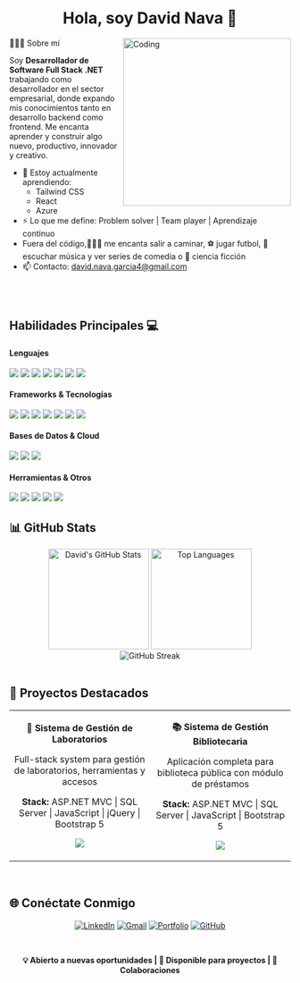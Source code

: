 <h1 align="center"><b>Hola, soy David Nava 👋</b></h1>

<img align="right" width="300px" alt="Coding" src="![pikachudev](https://github.com/user-attachments/assets/3e85b7af-e56f-468f-a7af-1c5e994828e3)
" />

👨🏻‍💻 Sobre mí

Soy **Desarrollador de Software Full Stack .NET** trabajando como desarrollador en el sector empresarial, donde expando mis conocimientos tanto en desarrollo backend como frontend. Me encanta aprender y construir algo nuevo, productivo, innovador y creativo.

- 🌱 Estoy actualmente aprendiendo:
  - Tailwind CSS
  - React
  - Azure
- ⚡ Lo que me define: Problem solver | Team player | Aprendizaje continuo
- Fuera del código,🚶🏻‍♂️  me encanta salir a caminar, ⚽ jugar futbol, 🎵 escuchar música y ver series de comedia o 🚀 ciencia ficción
- 📫 Contacto: david.nava.garcia4@gmail.com

<br><br>

## Habilidades Principales 💻

<h4>Lenguajes</h4>
<span> 
  <img src="https://img.shields.io/badge/C%23-239120?style=for-the-badge&logo=c-sharp&logoColor=white">
  <img src="https://img.shields.io/badge/.NET-512BD4?style=for-the-badge&logo=.net&logoColor=white">
  <img src="https://img.shields.io/badge/JavaScript-F7DF1E?style=for-the-badge&logo=javascript&logoColor=black">

  <img src="https://img.shields.io/badge/SQL-336791?style=for-the-badge&logo=sql&logoColor=white">
  <img src="https://img.shields.io/badge/HTML5-E34F26?style=for-the-badge&logo=html5&logoColor=white">
  <img src="https://img.shields.io/badge/CSS3-1572B6?style=for-the-badge&logo=css3&logoColor=white">
  <img src="https://img.shields.io/badge/Python-3670A0?style=for-the-badge&logo=python&logoColor=ffdd54">
</span>

<h4>Frameworks & Tecnologías</h4>
<span>
  <img src="https://img.shields.io/badge/ASP.NET-512BD4?style=for-the-badge&logo=.net&logoColor=white">
  <img src="https://img.shields.io/badge/ASP.NET%20MVC-512BD4?style=for-the-badge&logo=.net&logoColor=white">
  <img src="https://img.shields.io/badge/Entity%20Framework-512BD4?style=for-the-badge&logo=.net&logoColor=white">
  <img src="https://img.shields.io/badge/React-61DAFB?style=for-the-badge&logo=react&logoColor=black">
  <img src="https://img.shields.io/badge/Bootstrap-7952B3?style=for-the-badge&logo=bootstrap&logoColor=white">
  <img src="https://img.shields.io/badge/Tailwind%20CSS-06B6D4?style=for-the-badge&logo=tailwind-css&logoColor=white">
  <img src="https://img.shields.io/badge/jQuery-0769AD?style=for-the-badge&logo=jquery&logoColor=white">
</span>

<h4>Bases de Datos & Cloud</h4>
<span>
  <img src="https://img.shields.io/badge/SQL%20Server-CC2927?style=for-the-badge&logo=microsoft-sql-server&logoColor=white">
  <img src="https://img.shields.io/badge/MySQL-00758F?style=for-the-badge&logo=mysql&logoColor=white">
  <img src="https://img.shields.io/badge/Azure-0078D4?style=for-the-badge&logo=microsoft-azure&logoColor=white">
</span>

<h4>Herramientas & Otros</h4>
<span>
  <img src="https://img.shields.io/badge/Git-F05032?style=for-the-badge&logo=git&logoColor=white">
  <img src="https://img.shields.io/badge/GitHub-100000?style=for-the-badge&logo=github&logoColor=white">
  <img src="https://img.shields.io/badge/Visual%20Studio-5C2D91?style=for-the-badge&logo=visual-studio&logoColor=white">
  <img src="https://img.shields.io/badge/Postman-FF6C37?style=for-the-badge&logo=postman&logoColor=white">
  <img src="https://img.shields.io/badge/Linux-FCC624?style=for-the-badge&logo=linux&logoColor=black">
</span>

<br>

## 📊 GitHub Stats

<div align="center">
  <img height="180em" src="https://github-readme-stats.vercel.app/api?username=DavidNva&show_icons=true&theme=react&include_all_commits=true&count_private=true" alt="David's GitHub Stats" />
  <img height="180em" src="https://github-readme-stats.vercel.app/api/top-langs/?username=DavidNva&layout=compact&theme=react" alt="Top Languages" />
</div>

<div align="center">
  <img src="https://github-readme-streak-stats.herokuapp.com/?user=DavidNva&theme=react" alt="GitHub Streak" />
</div>

<br>

## 📂 Proyectos Destacados

<table align="center">
<tr border="none">
  <td width="50%" align="center">
    <p align="center">
      <b>🏥 Sistema de Gestión de Laboratorios</b>
    </p>
    <p align="center">
      Full-stack system para gestión de laboratorios, herramientas y accesos
    </p>
    <p align="center">
      <b>Stack:</b> ASP.NET MVC | SQL Server | JavaScript | jQuery | Bootstrap 5
    </p>
    <p align="center">
      <img src="https://img.shields.io/badge/GitHub-100000?style=for-the-badge&logo=github&logoColor=white">
    </p>
  </td>
  <td width="50%" align="center">
    <p align="center">
      <b>📚 Sistema de Gestión Bibliotecaria</b>
    </p>
    <p align="center">
      Aplicación completa para biblioteca pública con módulo de préstamos
    </p>
    <p align="center">
      <b>Stack:</b> ASP.NET MVC | SQL Server | JavaScript | Bootstrap 5
    </p>
    <p align="center">
      <img src="https://img.shields.io/badge/GitHub-100000?style=for-the-badge&logo=github&logoColor=white">
    </p>
  </td>
</tr>
</table>

<br>


## 🌐 Conéctate Conmigo

<p align="center">
  <a href="https://linkedin.com/in/david-nava-garcia" target="blank"><img align="center" src="https://img.shields.io/badge/LinkedIn-0077B5?style=for-the-badge&logo=linkedin&logoColor=white" alt="LinkedIn"/></a>
  <a href="mailto:david.nava.garcia4@gmail.com" target="blank"><img align="center" src="https://img.shields.io/badge/Gmail-D14836?style=for-the-badge&logo=gmail&logoColor=white" alt="Gmail"/></a>
  <a href="https://davidnavadev.netlify.app/" target="blank"><img align="center" src="https://img.shields.io/badge/Portfolio-FF6B6B?style=for-the-badge&logo=web&logoColor=white" alt="Portfolio"/></a>
  <a href="https://github.com/DavidNva" target="blank"><img align="center" src="https://img.shields.io/badge/GitHub-100000?style=for-the-badge&logo=github&logoColor=white" alt="GitHub"/></a>
</p>

<br>

<div align="center">
  <p><b>💡 Abierto a nuevas oportunidades | 🚀 Disponible para proyectos | 🤝 Colaboraciones</b></p>
</div>
